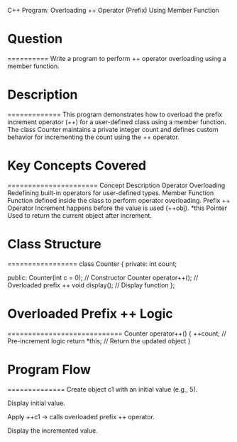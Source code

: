 C++ Program: Overloading ++ Operator (Prefix) Using Member Function

# Question
==========
Write a program to perform ++ operator overloading using a member function.



# Description
=============
This program demonstrates how to overload the prefix increment operator (++) for a user-defined class using a member function.
The class Counter maintains a private integer count and defines custom behavior for incrementing the count using the ++ operator.



# Key Concepts Covered
======================
Concept	Description
Operator Overloading	Redefining built-in operators for user-defined types.
Member Function	Function defined inside the class to perform operator overloading.
Prefix ++ Operator	Increment happens before the value is used (++obj).
*this Pointer	Used to return the current object after increment.



# Class Structure
=================
class Counter {
private:
    int count;

public:
    Counter(int c = 0);        // Constructor
    Counter operator++();      // Overloaded prefix ++
    void display();            // Display function
};



# Overloaded Prefix ++ Logic
============================
Counter operator++() {
    ++count;         // Pre-increment logic
    return *this;    // Return the updated object
}



# Program Flow
==============
Create object c1 with an initial value (e.g., 5).

Display initial value.

Apply ++c1 → calls overloaded prefix ++ operator.

Display the incremented value.
